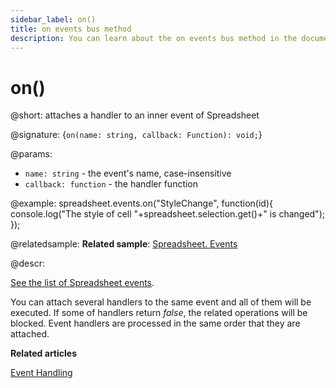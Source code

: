 ```yaml
---
sidebar_label: on()
title: on events bus method
description: You can learn about the on events bus method in the documentation of the DHTMLX JavaScript Spreadsheet library. Browse developer guides and API reference, try out code examples and live demos, and download a free 30-day evaluation version of DHTMLX Spreadsheet.
---
```


# on()

@short: attaches a handler to an inner event of Spreadsheet

@signature: {`on(name: string, callback: Function): void;`}

@params:
- `name: string` - the event's name, case-insensitive
- `callback: function` - the handler function

@example:
spreadsheet.events.on("StyleChange", function(id){
  console.log("The style of cell "+spreadsheet.selection.get()+" is changed");
});

@relatedsample:
**Related sample**: [Spreadsheet. Events](https://snippet.dhtmlx.com/2vkjyvsi)

@descr:

[See the list of Spreadsheet events](api/api_overview.md/#spreadsheet-events).

You can attach several handlers to the same event and all of them will be executed. If some of handlers return *false*, the related operations will be blocked. Event handlers are processed in the same order that they are attached.

**Related articles**

[Event Handling](handling_events.md)
